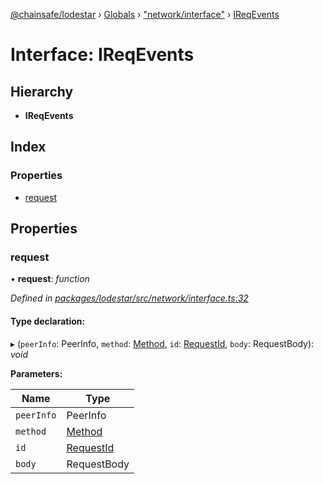 [@chainsafe/lodestar](../README.md) › [Globals](../globals.md) › ["network/interface"](../modules/_network_interface_.md) › [IReqEvents](_network_interface_.ireqevents.md)

# Interface: IReqEvents

## Hierarchy

* **IReqEvents**

## Index

### Properties

* [request](_network_interface_.ireqevents.md#request)

## Properties

###  request

• **request**: *function*

*Defined in [packages/lodestar/src/network/interface.ts:32](https://github.com/ChainSafe/lodestar/blob/9787fff37/packages/lodestar/src/network/interface.ts#L32)*

#### Type declaration:

▸ (`peerInfo`: PeerInfo, `method`: [Method](../enums/_constants_network_.method.md), `id`: [RequestId](../modules/_constants_network_.md#requestid), `body`: RequestBody): *void*

**Parameters:**

Name | Type |
------ | ------ |
`peerInfo` | PeerInfo |
`method` | [Method](../enums/_constants_network_.method.md) |
`id` | [RequestId](../modules/_constants_network_.md#requestid) |
`body` | RequestBody |
